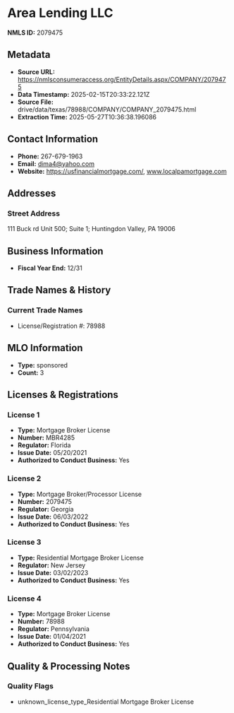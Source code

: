 # Area Lending LLC

**NMLS ID:** 2079475

## Metadata
- **Source URL:** https://nmlsconsumeraccess.org/EntityDetails.aspx/COMPANY/2079475
- **Data Timestamp:** 2025-02-15T20:33:22.121Z
- **Source File:** drive/data/texas/78988/COMPANY/COMPANY_2079475.html
- **Extraction Time:** 2025-05-27T10:36:38.196086

## Contact Information
- **Phone:** 267-679-1963
- **Email:** dima4@yahoo.com
- **Website:** https://usfinancialmortgage.com/, www.localpamortgage.com

## Addresses
### Street Address
111 Buck rd Unit 500; Suite 1; Huntingdon Valley, PA 19006

## Business Information
- **Fiscal Year End:** 12/31

## Trade Names & History
### Current Trade Names
- License/Registration #: 78988

## MLO Information
- **Type:** sponsored
- **Count:** 3

## Licenses & Registrations

### License 1
- **Type:** Mortgage Broker License
- **Number:** MBR4285
- **Regulator:** Florida
- **Issue Date:** 05/20/2021
- **Authorized to Conduct Business:** Yes

### License 2
- **Type:** Mortgage Broker/Processor License
- **Number:** 2079475
- **Regulator:** Georgia
- **Issue Date:** 06/03/2022
- **Authorized to Conduct Business:** Yes

### License 3
- **Type:** Residential Mortgage Broker License
- **Regulator:** New Jersey
- **Issue Date:** 03/02/2023
- **Authorized to Conduct Business:** Yes

### License 4
- **Type:** Mortgage Broker License
- **Number:** 78988
- **Regulator:** Pennsylvania
- **Issue Date:** 01/04/2021
- **Authorized to Conduct Business:** Yes

## Quality & Processing Notes
### Quality Flags
- unknown_license_type_Residential Mortgage Broker License
